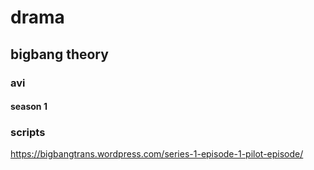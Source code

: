 # drama
## bigbang theory

### avi
#### season 1  


### scripts
https://bigbangtrans.wordpress.com/series-1-episode-1-pilot-episode/  

